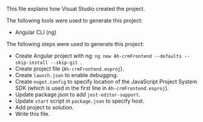 This file explains how Visual Studio created the project.

The following tools were used to generate this project:
- Angular CLI (ng)

The following steps were used to generate this project:
- Create Angular project with ng: `ng new Ah-crmFrontend --defaults --skip-install --skip-git `.
- Create project file (`Ah-crmFrontend.esproj`).
- Create `launch.json` to enable debugging.
- Create `nuget.config` to specify location of the JavaScript Project System SDK (which is used in the first line in `Ah-crmFrontend.esproj`).
- Update package.json to add `jest-editor-support`.
- Update `start` script in `package.json` to specify host.
- Add project to solution.
- Write this file.
